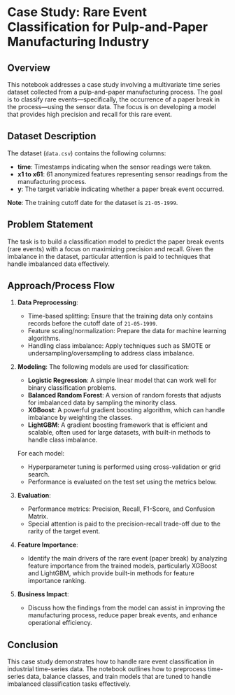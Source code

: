 # Case Study: Rare Event Classification for Pulp-and-Paper Manufacturing Industry

## Overview

This notebook addresses a case study involving a multivariate time series dataset collected from a pulp-and-paper manufacturing process. The goal is to classify rare events—specifically, the occurrence of a paper break in the process—using the sensor data. The focus is on developing a model that provides high precision and recall for this rare event.

## Dataset Description

The dataset (`data.csv`) contains the following columns:
- **time**: Timestamps indicating when the sensor readings were taken.
- **x1 to x61**: 61 anonymized features representing sensor readings from the manufacturing process.
- **y**: The target variable indicating whether a paper break event occurred.

**Note**: The training cutoff date for the dataset is `21-05-1999`.

## Problem Statement

The task is to build a classification model to predict the paper break events (rare events) with a focus on maximizing precision and recall. Given the imbalance in the dataset, particular attention is paid to techniques that handle imbalanced data effectively.

## Approach/Process Flow

1. **Data Preprocessing**:
   - Time-based splitting: Ensure that the training data only contains records before the cutoff date of `21-05-1999`.
   - Feature scaling/normalization: Prepare the data for machine learning algorithms.
   - Handling class imbalance: Apply techniques such as SMOTE or undersampling/oversampling to address class imbalance.

2. **Modeling**:
   The following models are used for classification:
   - **Logistic Regression**: A simple linear model that can work well for binary classification problems.
   - **Balanced Random Forest**: A version of random forests that adjusts for imbalanced data by sampling the minority class.
   - **XGBoost**: A powerful gradient boosting algorithm, which can handle imbalance by weighting the classes.
   - **LightGBM**: A gradient boosting framework that is efficient and scalable, often used for large datasets, with built-in methods to handle class imbalance.

   For each model:
   - Hyperparameter tuning is performed using cross-validation or grid search.
   - Performance is evaluated on the test set using the metrics below.

3. **Evaluation**:
   - Performance metrics: Precision, Recall, F1-Score, and Confusion Matrix.
   - Special attention is paid to the precision-recall trade-off due to the rarity of the target event.

4. **Feature Importance**:
   - Identify the main drivers of the rare event (paper break) by analyzing feature importance from the trained models, particularly XGBoost and LightGBM, which provide built-in methods for feature importance ranking.

5. **Business Impact**:
   - Discuss how the findings from the model can assist in improving the manufacturing process, reduce paper break events, and enhance operational efficiency.

## Conclusion

This case study demonstrates how to handle rare event classification in industrial time-series data. The notebook outlines how to preprocess time-series data, balance classes, and train models that are tuned to handle imbalanced classification tasks effectively.

